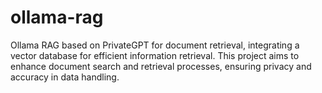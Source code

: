 # ollama-rag
Ollama RAG based on PrivateGPT for document retrieval, integrating a vector database for efficient information retrieval. This project aims to enhance document search and retrieval processes, ensuring privacy and accuracy in data handling.
